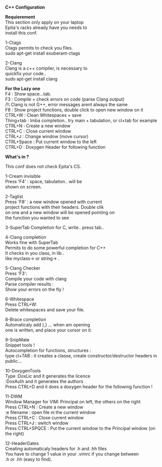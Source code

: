 **C++ Configuration**  

**Requierement**  
This section only apply on your laptop  
Epita's racks already have you needs to  
install this conf.  

1-Ctags  
Ctags permits to check you files.  
sudo apt-get install exuberant-ctags  
  
2-Clang  
Clang is a c++ compiler, is necessary to  
quickfix your code..  
sudo apt-get install clang
  
**For the Lazy one**  
F4 : Show space...tab.  
F3 : Compile + check errors on code (parse Clang output)  
/!\ Clang is not G++, error messages arent always the same  
F8 : Show project functions, double click to open new window on it  
CTRL+W : Clean Whitespaces + save  
Thing+tab : Imba completion.. try main + tabulation, or cl+tab for example  
CTRL+N : Create a new window  
CTRL+C : Close current window  
CTRL+J : Change window (move cursor)  
CTRL+Space : Put current window to the left  
CTRL+D : Doxygen Header for following function  

**What's in ?**  

This conf does not check Epita's CS.  
  
1-Cream invisible  
Press 'F4' : space, tabulation.. will be  
shown on screen.  

2-Taglist  
Press 'F8' : a new window opened with current  
project functions with their headers. Double clik  
on one and a new window will be opened pointing on  
the function you wanted to see  

3-SuperTab
Completion for C, write.. press tab..  

4-Clang completion  
Works fine with SuperTab  
Permits to do some powerful completion for C++  
It checks in you class, in lib..  
like myclass-> or string-> .  

5-Clang Checker  
Press 'F3':  
Compile your code with clang  
Parse compiler results :  
Show your errors on the fly !  

6-Whitespace  
Press CTRL+W:  
Delete whitespaces and save your file.  

8-Brace completion  
Automaticaly add ),} ... when am opening  
one is written, and place your cursor on it.  

9-SnipMate  
Snippet tools !  
Autocompletion for functions, structures :  
type cl+TAB : it creates a classe, create constructor/destructor headers in  
public...  

10-DoxygenTools  
Type :DoxLic and it generates the licence  
:DoxAuth and it generates the authors  
Press CTRL+D and it does a doxygen header for the following function !  

11-DWM  
Window Manager for VIM: Principal on left, the others on the right  
Press CTRL+N : Create a new window  
:e filename : open file ni the current window  
Press CTRL+C : Close current window  
Press CTRL+J : switch window  
Press CTRL+SPQCE : Put the current window to the Principal window (on the right)  

12-HeaderGates  
Creating automaticaly headers for .h and .hh files  
You have to change 1 value in your .vimrc if you change between  
.h or .hh (easy to find).  


